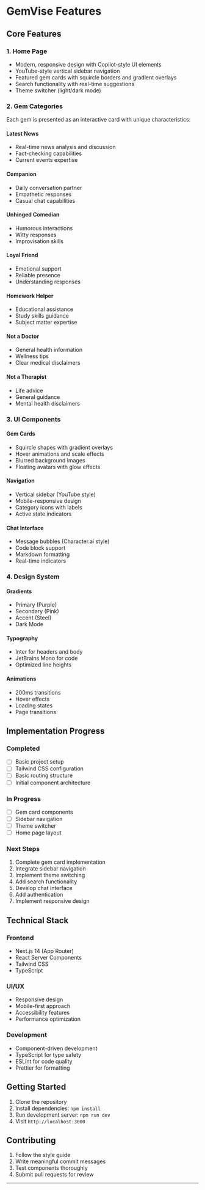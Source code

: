 # GemVise Features

## Core Features

### 1. Home Page
- Modern, responsive design with Copilot-style UI elements
- YouTube-style vertical sidebar navigation
- Featured gem cards with squircle borders and gradient overlays
- Search functionality with real-time suggestions
- Theme switcher (light/dark mode)

### 2. Gem Categories
Each gem is presented as an interactive card with unique characteristics:

#### Latest News
- Real-time news analysis and discussion
- Fact-checking capabilities
- Current events expertise

#### Companion
- Daily conversation partner
- Empathetic responses
- Casual chat capabilities

#### Unhinged Comedian
- Humorous interactions
- Witty responses
- Improvisation skills

#### Loyal Friend
- Emotional support
- Reliable presence
- Understanding responses

#### Homework Helper
- Educational assistance
- Study skills guidance
- Subject matter expertise

#### Not a Doctor
- General health information
- Wellness tips
- Clear medical disclaimers

#### Not a Therapist
- Life advice
- General guidance
- Mental health disclaimers

### 3. UI Components

#### Gem Cards
- Squircle shapes with gradient overlays
- Hover animations and scale effects
- Blurred background images
- Floating avatars with glow effects

#### Navigation
- Vertical sidebar (YouTube style)
- Mobile-responsive design
- Category icons with labels
- Active state indicators

#### Chat Interface
- Message bubbles (Character.ai style)
- Code block support
- Markdown formatting
- Real-time indicators

### 4. Design System

#### Gradients
- Primary (Purple)
- Secondary (Pink)
- Accent (Steel)
- Dark Mode

#### Typography
- Inter for headers and body
- JetBrains Mono for code
- Optimized line heights

#### Animations
- 200ms transitions
- Hover effects
- Loading states
- Page transitions

## Implementation Progress

### Completed
- [ ] Basic project setup
- [ ] Tailwind CSS configuration
- [ ] Basic routing structure
- [ ] Initial component architecture

### In Progress
- [ ] Gem card components
- [ ] Sidebar navigation
- [ ] Theme switcher
- [ ] Home page layout

### Next Steps
1. Complete gem card implementation
2. Integrate sidebar navigation
3. Implement theme switching
4. Add search functionality
5. Develop chat interface
6. Add authentication
7. Implement responsive design

## Technical Stack

### Frontend
- Next.js 14 (App Router)
- React Server Components
- Tailwind CSS
- TypeScript

### UI/UX
- Responsive design
- Mobile-first approach
- Accessibility features
- Performance optimization

### Development
- Component-driven development
- TypeScript for type safety
- ESLint for code quality
- Prettier for formatting

## Getting Started

1. Clone the repository
2. Install dependencies: `npm install`
3. Run development server: `npm run dev`
4. Visit `http://localhost:3000`

## Contributing

1. Follow the style guide
2. Write meaningful commit messages
3. Test components thoroughly
4. Submit pull requests for review

---
